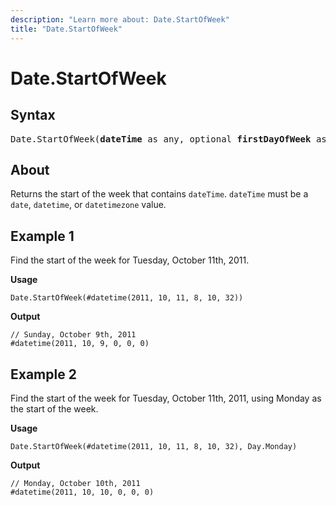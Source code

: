```yaml
---
description: "Learn more about: Date.StartOfWeek"
title: "Date.StartOfWeek"
---
```

# Date.StartOfWeek

## Syntax

<pre>
Date.StartOfWeek(<b>dateTime</b> as any, optional <b>firstDayOfWeek</b> as nullable number) as any
</pre>
  
## About

Returns the start of the week that contains `dateTime`. `dateTime` must be a `date`, `datetime`, or `datetimezone` value.

## Example 1

Find the start of the week for Tuesday, October 11th, 2011.

**Usage**

```powerquery-m
Date.StartOfWeek(#datetime(2011, 10, 11, 8, 10, 32))
```

**Output**

```powerquery-m
// Sunday, October 9th, 2011
#datetime(2011, 10, 9, 0, 0, 0)
```

## Example 2

Find the start of the week for Tuesday, October 11th, 2011, using Monday as the start of the week.

**Usage**

```powerquery-m
Date.StartOfWeek(#datetime(2011, 10, 11, 8, 10, 32), Day.Monday)
```

**Output**

```powerquery-m
// Monday, October 10th, 2011
#datetime(2011, 10, 10, 0, 0, 0)
```

